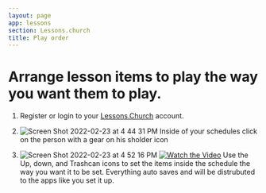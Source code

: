 ```yaml
---
layout: page
app: lessons
section: Lessons.church
title: Play order
---
```


# Arrange lesson items to play the way you want them to play.

1. Register or login to your [Lessons.Church](https://lessons.church/login) account.

2. ![Screen Shot 2022-02-23 at 4 44 31 PM](https://user-images.githubusercontent.com/65249159/155423550-abe3919f-b1a6-4ee3-9035-ca467318dd44.png)
   Inside of your schedules click on the person with a gear on his sholder icon

3. ![Screen Shot 2022-02-23 at 4 52 16 PM](https://user-images.githubusercontent.com/65249159/155423729-5705f672-4649-438e-88ea-1f0834ada842.png)
   [![Watch the Video](https://img.youtube.com/vi/VSEee0KOYCQ/0.jpg)](https://www.youtube.com/watch?v=VSEee0KOYCQ)
   Use the Up, down, and Trashcan icons to set the items inside the schedule the way you want it to be set. Everything auto saves and will be distrubuted to the apps like you set it up.
